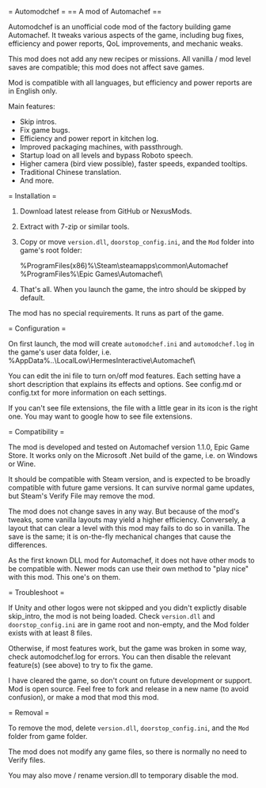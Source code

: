 = ﻿Automodchef =
== A mod of Automachef ==

Automodchef is an unofficial code mod of the factory building game Automachef.
It tweaks various aspects of the game, including bug fixes, efficiency and power reports, QoL improvements, and mechanic weaks.

This mod does not add any new recipes or missions.
All vanilla / mod level saves are compatible; this mod does not affect save games.

Mod is compatible with all languages, but efficiency and power reports are in English only.

Main features:

* Skip intros.
* Fix game bugs.
* Efficiency and power report in kitchen log.
* Improved packaging machines, with passthrough.
* Startup load on all levels and bypass Roboto speech.
* Higher camera (bird view possible), faster speeds, expanded tooltips.
* Traditional Chinese translation.
* And more.


= Installation =

1. Download latest release from GitHub or NexusMods.

2. Extract with 7-zip or similar tools.

3. Copy or move `version.dll`, `doorstop_config.ini`, and the `Mod` folder into game's root folder:

    %ProgramFiles(x86)%\Steam\steamapps\common\Automachef\
    %ProgramFiles%\Epic Games\Automachef\

4. That's all. When you launch the game, the intro should be skipped by default.

The mod has no special requirements.  It runs as part of the game.


= Configuration =

On first launch, the mod will create `automodchef.ini` and `automodchef.log` in the game's user data folder,
i.e. %AppData%\..\LocalLow\HermesInteractive\Automachef\

You can edit the ini file to turn on/off mod features.
Each setting have a short description that explains its effects and options.
See config.md or config.txt for more information on each settings.

If you can't see file extensions, the file with a little gear in its icon is the right one.
You may want to google how to see file extensions.


= Compatibility =

The mod is developed and tested on Automachef version 1.1.0, Epic Game Store.
It works only on the Microsoft .Net build of the game, i.e. on Windows or Wine.

It should be compatible with Steam version, and is expected to be broadly compatible with future game versions.
It can survive normal game updates, but Steam's Verify File may remove the mod.

The mod does not change saves in any way.
But because of the mod's tweaks, some vanilla layouts may yield a higher efficiency.
Conversely, a layout that can clear a level with this mod may fails to do so in vanilla.
The save is the same; it is on-the-fly mechanical changes that cause the differences.

As the first known DLL mod for Automachef, it does not have other mods to be compatible with.
Newer mods can use their own method to "play nice" with this mod.  This one's on them.


= Troubleshoot =

If Unity and other logos were not skipped and you didn't explictly disable skip_intro,
the mod is not being loaded.  Check `version.dll` and `doorstop_config.ini` are in game root and non-empty,
and the Mod folder exists with at least 8 files.

Otherwise, if most features work, but the game was broken in some way, check automodchef.log for errors.
You can then disable the relevant feature(s) (see above) to try to fix the game.

I have cleared the game, so don't count on future development or support.
Mod is open source.  Feel free to fork and release in a new name (to avoid confusion), or make a mod that mod this mod.


= Removal =

To remove the mod, delete `version.dll`, `doorstop_config.ini`, and the `Mod` folder from game folder.

The mod does not modify any game files, so there is normally no need to Verify files.

You may also move / rename version.dll to temporary disable the mod.